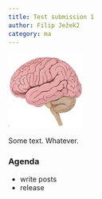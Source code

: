 ```yaml
---
title: Test submission 1
author: Filip Ježek2
category: ma
---
```

![Oh My logo](brain.png "Cool logo")

Some text. Whatever.

### Agenda
- write posts
- release
